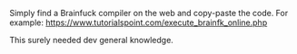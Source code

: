 Simply find a Brainfuck compiler on the web and copy-paste the code.
For example: https://www.tutorialspoint.com/execute_brainfk_online.php

This surely needed dev general knowledge.
